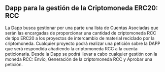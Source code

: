 ## Dapp para la gestión de la Criptomoneda ERC20: RCC

La Dapp busca gestionar por una parte una lista de Cuentas Asociadas que serán las encargadas de proporcionar una cantidad de criptomoneda RCC de tipo ERC20 a los proyectos de intercambio de material reciclado por la criptomoneda. 
Cualquier proyecto podrá realizar una petición sobre la DAPP que será respondida añadiendo la criptomoneda RCC a la cuenta peticionaria.
Desde la Dapp se podrá llevar a cabo cualquier gestión con la moneda RCC: Envío, Generación de la criptomoneda RCC y Aprobar una petición.



